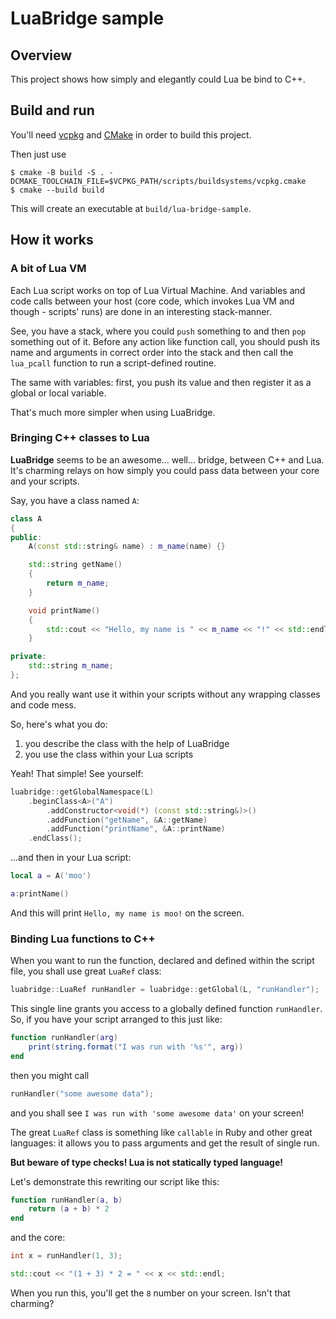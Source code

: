 # LuaBridge sample

## Overview

This project shows how simply and elegantly could Lua be bind to C++.

## Build and run

You'll need [vcpkg](https://github.com/microsoft/vcpkg) and [CMake](https://cmake.org/) in order to build this project.

Then just use

```
$ cmake -B build -S . -DCMAKE_TOOLCHAIN_FILE=$VCPKG_PATH/scripts/buildsystems/vcpkg.cmake
$ cmake --build build
```

This will create an executable at `build/lua-bridge-sample`.

## How it works

### A bit of Lua VM

Each Lua script works on top of Lua Virtual Machine. And variables and
code calls between your host (core code, which invokes Lua VM and though -
scripts' runs) are done in an interesting stack-manner.

See, you have a stack, where you could `push` something to and then `pop`
something out of it. Before any action like function call, you should
push its name and arguments in correct order into the stack and then
call the `lua_pcall` function to run a script-defined routine.

The same with variables: first, you push its value and then register it as
a global or local variable.

That's much more simpler when using LuaBridge.

### Bringing C++ classes to Lua

**LuaBridge** seems to be an awesome... well... bridge, between C++ and Lua.
It's charming relays on how simply you could pass data between your core
and your scripts.

Say, you have a class named `A`:

```c++
class A
{
public:
    A(const std::string& name) : m_name(name) {}

    std::string getName()
    {
        return m_name;
    }

    void printName()
    {
        std::cout << "Hello, my name is " << m_name << "!" << std::endl;
    }

private:
    std::string m_name;
};
```

And you really want use it within your scripts without any wrapping classes
and code mess.

So, here's what you do:

1. you describe the class with the help of LuaBridge
2. you use the class within your Lua scripts

Yeah! That simple! See yourself:

```cpp
luabridge::getGlobalNamespace(L)
    .beginClass<A>("A")
        .addConstructor<void(*) (const std::string&)>()
        .addFunction("getName", &A::getName)
        .addFunction("printName", &A::printName)
    .endClass();
```

...and then in your Lua script:

```lua
local a = A('moo')

a:printName()
```

And this will print `Hello, my name is moo!` on the screen.

### Binding Lua functions to C++

When you want to run the function, declared and defined within the script file,
you shall use great `LuaRef` class:

```cpp
luabridge::LuaRef runHandler = luabridge::getGlobal(L, "runHandler");
```

This single line grants you access to a globally defined function `runHandler`.
So, if you have your script arranged to this just like:

```lua
function runHandler(arg)
    print(string.format("I was run with '%s'", arg))
end
```

then you might call

```cpp
runHandler("some awesome data");
```

and you shall see `I was run with 'some awesome data'` on your screen!

The great `LuaRef` class is something like `callable` in Ruby and other great
languages: it allows you to pass arguments and get the result of single run.

**But beware of type checks! Lua is not statically typed language!**

Let's demonstrate this rewriting our script like this:

```lua
function runHandler(a, b)
    return (a + b) * 2
end
```

and the core:

```cpp
int x = runHandler(1, 3);

std::cout << "(1 + 3) * 2 = " << x << std::endl;
```

When you run this, you'll get the `8` number on your screen. Isn't that charming?
